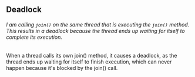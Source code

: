 ## Deadlock 
###### I am calling `join()` on the same thread that is executing the `join()` method. This results in a deadlock because the thread ends up waiting for itself to complete its execution.
When a thread calls its own join() method, it causes a deadlock, as the thread ends up waiting for itself to finish execution, which can never happen because it's blocked by the join() call.

